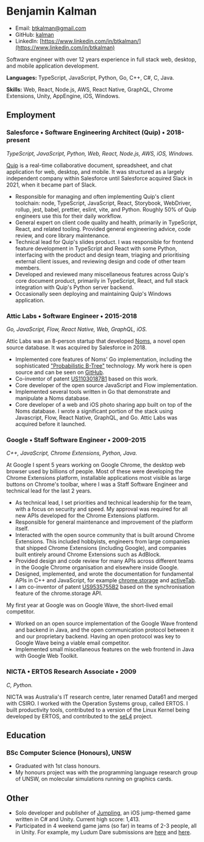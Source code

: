 # Benjamin Kalman

* Email: [btkalman@gmail.com](mailto:btkalman@gmail.com)
* GitHub: [kalman](https://github.com/kalman)
* LinkedIn: [https://www.linkedin.com/in/btkalman/](https://www.linkedin.com/in/btkalman)

Software engineer with over 12 years experience in full stack web, desktop, and mobile application development.

**Languages:** TypeScript, JavaScript, Python, Go, C++, C#, C, Java.

**Skills:** Web, React, Node.js, AWS, React Native, GraphQL, Chrome Extensions, Unity, AppEngine, iOS, Windows.

## Employment

### **Salesforce** &bull; Software Engineering Architect (Quip) &bull; 2018-present

*TypeScript, JavaScript, Python, Web, React, Node.js, AWS, iOS, Windows.*

[Quip](https://quip.com/) is a real-time collaborative document, spreadsheet, and chat application for web, desktop, and mobile. It was structured as a largely independent company within Salesforce until Salesforce acquired Slack in 2021, when it became part of Slack.

* Responsible for managing and often implementing Quip's client toolchain: node, TypeScript, JavaScript, React, Storybook, WebDriver, rollup, jest, babel, prettier, eslint, vite, and Python. Roughly 50% of Quip engineers use this for their daily workflow.
* General expert on client code quality and health, primarily in TypeScript, React, and related tooling. Provided general engineering advice, code review, and core library maintenance.
* Technical lead for Quip's slides product. I was responsible for frontend feature development in TypeScript and React with some Python, interfacing with the product and design team, triaging and prioritising external client issues, and reviewing design and code of other team members.
* Developed and reviewed many miscellaneous features across Quip's core document product, primarily in TypeScript, React, and full stack integration with Quip's Python server backend.
* Occasionally seen deploying and maintaining Quip's Windows application.

### **Attic Labs** &bull; Software Engineer &bull; 2015-2018

*Go, JavaScript, Flow, React Native, Web, GraphQL, iOS.*

Attic Labs was an 8-person startup that developed [Noms](https://github.com/attic-labs/noms), a novel open source database. It was acquired by Salesforce in 2018.

* Implemented core features of Noms' Go implementation, including the sophisticated ["Probabilistic B-Tree"](https://github.com/attic-labs/noms/blob/master/doc/intro.md#prolly-trees-probabilistic-b-trees) technology. My work here is open source and can be seen on [GitHub](https://github.com/attic-labs/noms/commits?author=kalman).
* Co-inventor of patent [US11030187B1](https://patents.google.com/patent/US11030187B1/en) based on this work.
* Core developer of the open source JavaScript and Flow implementation.
* Implemented several tools written in Go that demonstrate and manipulate a Noms database.
* Core developer of a web and iOS photo sharing app built on top of the Noms database. I wrote a significant portion of the stack using Javascript, Flow, React Native, GraphQL, and Go. Attic Labs was acquired before it launched.

### **Google** &bull; Staff Software Engineer &bull; 2009-2015

*C++, JavaScript, Chrome Extensions, Python, Java.*

At Google I spent 5 years working on Google Chrome, the desktop web browser used by billions of people. Most of these were developing the Chrome Extensions platform, installable applications most visible as large buttons on Chrome's toolbar, where I was a Staff Software Engineer and technical lead for the last 2 years.

* As technical lead, I set priorities and technical leadership for the team, with a focus on security and speed. My approval was required for all new APIs developed for the Chrome Extensions platform.
* Responsible for general maintenance and improvement of the platform itself.
* Interacted with the open source community that is built around Chrome Extensions. This included hobbyists, engineers from large companies that shipped Chrome Extensions (including Google), and companies built entirely around Chrome Extensions such as AdBlock.
* Provided design and code review for many APIs across different teams in the Google Chrome organisation and elsewhere inside Google.
* Designed, implemented, and wrote the documentation for fundamental APIs in C++ and JavaScript, for example [chrome.storage](https://developer.chrome.com/docs/extensions/reference/storage/) and [activeTab](https://developer.chrome.com/docs/extensions/mv3/manifest/activeTab/).
* I am co-inventor of patent [US9535755B2](https://patents.google.com/patent/US9535755B2/en) based on the synchronisation feature of the chrome.storage API.

My first year at Google was on Google Wave, the short-lived email competitor.

* Worked on an open source implementation of the Google Wave frontend and backend in Java, and the open communication protocol between it and our proprietary backend. Having an open protocol was key to Google Wave being a viable email competitor.
* Implemented small miscellaneous features on the web frontend in Java with Google Web Toolkit.

### NICTA &bull; ERTOS Research Associate &bull; 2009

*C, Python.*

NICTA was Australia's IT research centre, later renamed Data61 and merged with CSIRO. I worked with the Operation Systems group, called ERTOS. I built productivity tools, contributed to a version of the Linux Kernel being developed by ERTOS, and contributed to the [seL4](https://sel4.systems) project.

## Education

### BSc Computer Science (Honours), UNSW

* Graduated with 1st class honours.
* My honours project was with the programming language research group of UNSW, on molecular simulations running on graphics cards.

## Other

* Solo developer and publisher of [Jumpling](https://apps.apple.com/us/app/jumpling/id1499419588), an iOS jump-themed game written in C# and Unity. Current high score: 1,413.
* Participated in 4 weekend game jams (so far) in teams of 2-3 people, all in Unity. For example, my Ludum Dare submissions are [here](https://ldjam.com/events/ludum-dare/49/dungeon-economy) and [here](https://ldjam.com/events/ludum-dare/45/the-house-of-volans).
